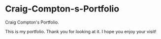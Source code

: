 # Craig-Compton-s-Portfolio
Craig Compton's Portfolio.  

This is my portfolio. Thank you for looking at it.  I hope you enjoy your visit! <i class="fas fa-smile"></i>
